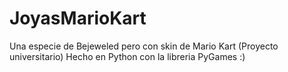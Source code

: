 # JoyasMarioKart
Una especie de Bejeweled pero con skin de Mario Kart (Proyecto universitario)
Hecho en Python con la libreria PyGames :)
